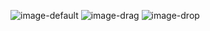 ![image-default](https://github.com/DevPikimon/Drag-Drop/assets/131951426/cee19b9f-66f9-4c66-98ba-e032c1f20ade)
![image-drag](https://github.com/DevPikimon/Drag-Drop/assets/131951426/65263480-2333-4c73-88a3-a533da28a05c)
![image-drop](https://github.com/DevPikimon/Drag-Drop/assets/131951426/c0f8e2e2-d23e-4bdb-83a8-0ad0498cab34)
